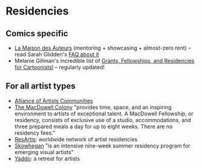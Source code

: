 # Residencies

## Comics specific

- [La Maison des Auteurs](http://english.citebd.org/spip.php?article23) (mentoring + showcasing + almost-zero rent) – read Sarah Glidden's [FAQ about it](http://sarahglidden.com/f-a-q-s-about-the-maison-des-auteurs-part-1/)
- Melanie Gillman's incredible list of [Grants, Fellowships, and Residencies for Cartoonists!](http://pigeonbits.tumblr.com/post/148910645278/grants-fellowships-and-residencies-for) – regularly updated!


## For all artist types

- [Alliance of Artists Communities](http://artistcommunities.org/)
- [The MacDowell Colony](http://www.macdowellcolony.org/apply-appguidelines.html) "provides time, space, and an inspiring environment to artists of exceptional talent. A MacDowell Fellowship, or residency, consists of exclusive use of a studio, accommodations, and three prepared meals a day for up to eight weeks. There are no residency fees."
- [ResArtis](http://www.resartis.org/): worldwide network of artist residencies
- [Skowhegan](http://www.skowheganart.org/) "is an intensive nine-week summer residency program for emerging visual artists"
- [Yaddo](http://yaddo.org/): a retreat for artists